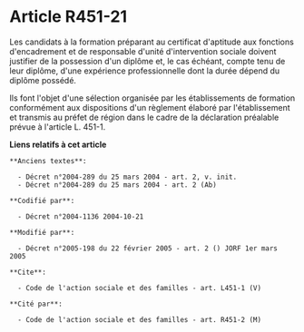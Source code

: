# Article R451-21

Les candidats à la formation préparant au certificat d'aptitude aux fonctions d'encadrement et de responsable d'unité
d'intervention sociale doivent justifier de la possession d'un diplôme et, le cas échéant, compte tenu de leur diplôme, d'une
expérience professionnelle dont la durée dépend du diplôme possédé. 

Ils font l'objet d'une sélection organisée par les établissements de formation conformément aux dispositions d'un règlement
élaboré par l'établissement et transmis au préfet de région dans le cadre de la déclaration préalable prévue à l'article L.
451-1.

**Liens relatifs à cet article**

	**Anciens textes**:

	  - Décret n°2004-289 du 25 mars 2004 - art. 2, v. init.
	  - Décret n°2004-289 du 25 mars 2004 - art. 2 (Ab)

	**Codifié par**:

	  - Décret n°2004-1136 2004-10-21

	**Modifié par**:

	  - Décret n°2005-198 du 22 février 2005 - art. 2 () JORF 1er mars 2005

	**Cite**:

	  - Code de l'action sociale et des familles - art. L451-1 (V)

	**Cité par**:

	  - Code de l'action sociale et des familles - art. R451-2 (M)
